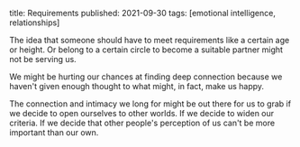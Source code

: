 title: Requirements
published: 2021-09-30
tags: [emotional intelligence, relationships]

The idea that someone should have to meet requirements like a certain age or height. Or belong to a certain circle to become a suitable partner might not be serving us.

We might be hurting our chances at finding deep connection because we haven't given enough thought to what might, in fact, make us happy.

The connection and intimacy we long for might be out there for us to grab if we decide to open ourselves to other worlds. If we decide to widen our criteria. If we decide that other people's perception of us can't be more important than our own.
